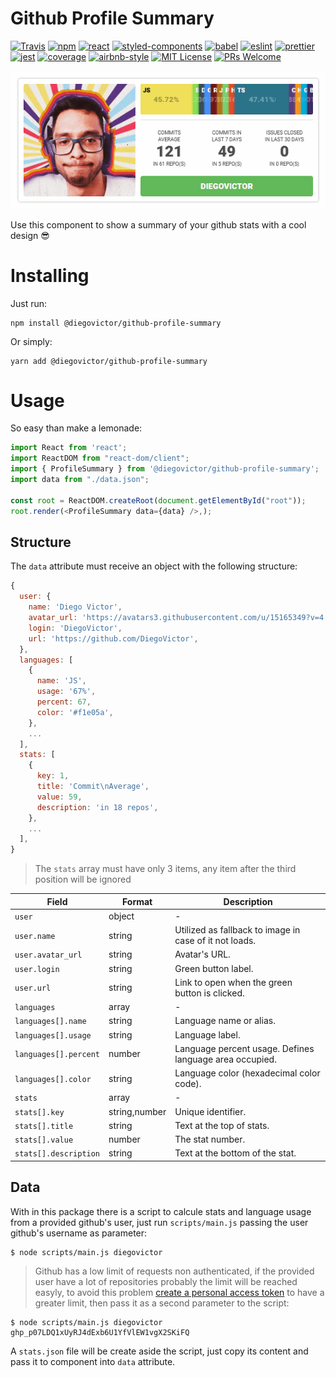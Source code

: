 # Github Profile Summary
[![Travis](https://img.shields.io/travis/com/diegovictor/github-profile-summary?logo=travis&style=flat-square)](https://app.travis-ci.com/DiegoVictor/github-profile-summary)
[![npm](https://img.shields.io/npm/v/@diegovictor/github-profile-summary?style=flat-square)](https://www.npmjs.com/package/@diegovictor/github-profile-summary)
[![react](https://img.shields.io/badge/reactjs-18.1.0-61dafb?style=flat-square&logo=react)](https://reactjs.org/)
[![styled-components](https://img.shields.io/badge/styled_components-5.3.5-db7b86?style=flat-square&logo=styled-components)](https://styled-components.com/)
[![babel](https://img.shields.io/badge/babel-7.17.10-F9DC3E?style=flat-square&logo=babel)](https://babeljs.io/)
[![eslint](https://img.shields.io/badge/eslint-8.15.0-4b32c3?style=flat-square&logo=eslint)](https://eslint.org/)
[![prettier](https://img.shields.io/badge/prettier-2.6.2-F7B93E?style=flat-square&logo=prettier)](https://prettier.io/)
[![jest](https://img.shields.io/badge/jest-28.1.0-brightgreen?style=flat-square&logo=jest)](https://jestjs.io/)
[![coverage](https://img.shields.io/codecov/c/gh/DiegoVictor/github-profile-summary?logo=codecov&style=flat-square)](https://codecov.io/gh/DiegoVictor/github-profile-summary)
[![airbnb-style](https://flat.badgen.net/badge/style-guide/airbnb/ff5a5f?icon=airbnb)](https://github.com/airbnb/javascript)
[![MIT License](https://img.shields.io/badge/license-MIT-green?style=flat-square)](https://raw.githubusercontent.com/DiegoVictor/github-profile-summary/master/LICENSE)
[![PRs Welcome](https://img.shields.io/badge/PRs-welcome-brightgreen.svg?style=flat-square)](http://makeapullrequest.com)<br>

![DiegoVictor](https://raw.githubusercontent.com/DiegoVictor/github-profile-summary/master/screenshots/demo.gif)

Use this component to show a summary of your github stats with a cool design 😎

# Installing
Just run:
```
npm install @diegovictor/github-profile-summary
```
Or simply:
```
yarn add @diegovictor/github-profile-summary
```

# Usage
So easy than make a lemonade:
```js
import React from 'react';
import ReactDOM from "react-dom/client";
import { ProfileSummary } from '@diegovictor/github-profile-summary';
import data from "./data.json";

const root = ReactDOM.createRoot(document.getElementById("root"));
root.render(<ProfileSummary data={data} />,);
```

## Structure
The `data` attribute must receive an object with the following structure:
```js
{
  user: {
    name: 'Diego Victor',
    avatar_url: 'https://avatars3.githubusercontent.com/u/15165349?v=4',
    login: 'DiegoVictor',
    url: 'https://github.com/DiegoVictor',
  },
  languages: [
    {
      name: 'JS',
      usage: '67%',
      percent: 67,
      color: '#f1e05a',
    },
    ...
  ],
  stats: [
    {
      key: 1,
      title: 'Commit\nAverage',
      value: 59,
      description: 'in 18 repos',
    },
    ...
  ],
}
```
> The `stats` array must have only 3 items, any item after the third position will be ignored

Field|Format|Description
---|---|---
`user`|object| -
`user.name`|string|Utilized as fallback to image in case of it not loads.
`user.avatar_url`|string|Avatar's URL.
`user.login`|string|Green button label.
`user.url`|string|Link to open when the green button is clicked.
`languages`|array| -
`languages[].name`|string|Language name or alias.
`languages[].usage`|string|Language label.
`languages[].percent`|number|Language percent usage. Defines language area occupied.
`languages[].color`|string|Language color (hexadecimal color code).
`stats`|array| -
`stats[].key`|string,number|Unique identifier.
`stats[].title`|string|Text at the top of stats.
`stats[].value`|number|The stat number.
`stats[].description`|string|Text at the bottom of the stat.

## Data
With in this package there is a script to calcule stats and language usage from a provided github's user, just run `scripts/main.js` passing the user github's username as parameter:
```shell
$ node scripts/main.js diegovictor
```
> Github has a low limit of requests non authenticated, if the provided user have a lot of repositories probably the limit will be reached easyly, to avoid this problem [create a personal access token](https://docs.github.com/pt/github/authenticating-to-github/keeping-your-account-and-data-secure/creating-a-personal-access-token) to have a greater limit, then pass it as a second parameter to the script:
```shell
$ node scripts/main.js diegovictor ghp_p07LDQ1xUyRJ4dExb6U1YfVlEW1vgX2SKiFQ
```
A `stats.json` file will be create aside the script, just copy its content and pass it to component into `data` attribute.
